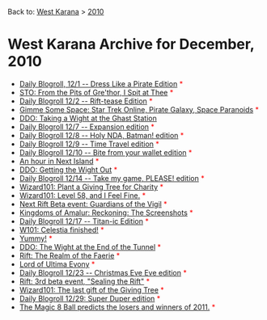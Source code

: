 Back to: [West Karana](/posts/westkarana.md) > [2010](/posts/2010/westkarana.md)
# West Karana Archive for December, 2010

* [Daily Blogroll, 12/1 -- Dress Like a Pirate Edition](5894.md) <span style="color:red;">*</span>
* [STO: From the Pits of Gre'thor, I Spit at Thee](5897.md) <span style="color:red;">*</span>
* [Daily Blogroll 12/2 -- Rift-tease Edition](5903.md) <span style="color:red;">*</span>
* [Gimme Some Space: Star Trek Online, Pirate Galaxy, Space Paranoids](5906.md) <span style="color:red;">*</span>
* [DDO: Taking a Wight at the Ghast Station](5915.md) <span style="color:red;"></span>
* [Daily Blogroll 12/7 -- Expansion edition](5922.md) <span style="color:red;">*</span>
* [Daily Blogroll 12/8 -- Holy NDA, Batman! edition](5925.md) <span style="color:red;">*</span>
* [Daily Blogroll 12/9 -- Time Travel edition](5931.md) <span style="color:red;">*</span>
* [Daily Blogroll 12/10 -- Bite from your wallet edition](5935.md) <span style="color:red;">*</span>
* [An hour in Next Island](5938.md) <span style="color:red;">*</span>
* [DDO: Getting the Wight Out](5942.md) <span style="color:red;">*</span>
* [Daily Blogroll 12/14 -- Take my game, PLEASE! edition](5945.md) <span style="color:red;">*</span>
* [Wizard101: Plant a Giving Tree for Charity](5948.md) <span style="color:red;">*</span>
* [Wizard101: Level 58, and I Feel Fine.](5951.md) <span style="color:red;">*</span>
* [Next Rift Beta event: Guardians of the Vigil](5957.md) <span style="color:red;">*</span>
* [Kingdoms of Amalur: Reckoning: The Screenshots](5960.md) <span style="color:red;">*</span>
* [Daily Blogroll 12/17 -- Titan-ic Edition](5965.md) <span style="color:red;">*</span>
* [W101: Celestia finished!](5969.md) <span style="color:red;">*</span>
* [Yummy!](5972.md) <span style="color:red;">*</span>
* [DDO: The Wight at the End of the Tunnel](5975.md) <span style="color:red;">*</span>
* [Rift: The Realm of the Faerie](5978.md) <span style="color:red;">*</span>
* [Lord of Ultima Evony](5999.md) <span style="color:red;">*</span>
* [Daily Blogroll 12/23 -- Christmas Eve Eve edition](5996.md) <span style="color:red;">*</span>
* [Rift: 3rd beta event, "Sealing the Rift"](6004.md) <span style="color:red;">*</span>
* [Wizard101: The last gift of the Giving Tree](6007.md) <span style="color:red;">*</span>
* [Daily Blogroll 12/29: Super Duper edition](6011.md) <span style="color:red;">*</span>
* [The Magic 8 Ball predicts the losers and winners of 2011.](6014.md) <span style="color:red;">*</span>
